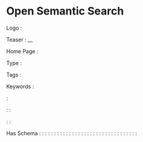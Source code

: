 # Open Semantic Search

Logo
: ![]()

Teaser
: __

Home Page
: 

Type
: 

Tags
: 

Keywords
: 

: 


: 
: 

: 
: 

Has Schema
: 
: 
: 
: 
: 
: 
: 
: 
: 
: 
: 
: 
: 
: 
: 
: 
: 
: 
: 
: 
: 
: 
: 
: 
: 
: 
: 
: 
: 
: 
: 
: 
: 
